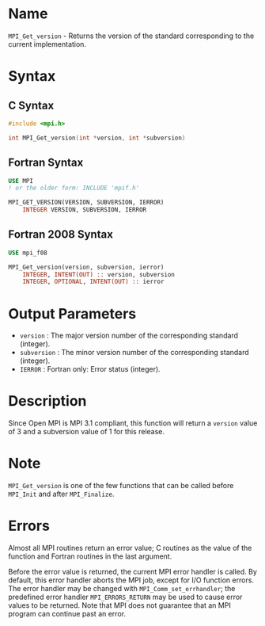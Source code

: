 # Name

`MPI_Get_version` - Returns the version of the standard corresponding
to the current implementation.

# Syntax

## C Syntax

```c
#include <mpi.h>

int MPI_Get_version(int *version, int *subversion)
```

## Fortran Syntax

```fortran
USE MPI
! or the older form: INCLUDE 'mpif.h'

MPI_GET_VERSION(VERSION, SUBVERSION, IERROR)
    INTEGER	VERSION, SUBVERSION, IERROR
```

## Fortran 2008 Syntax

```fortran
USE mpi_f08

MPI_Get_version(version, subversion, ierror)
    INTEGER, INTENT(OUT) :: version, subversion
    INTEGER, OPTIONAL, INTENT(OUT) :: ierror
```

# Output Parameters

* `version` : The major version number of the corresponding standard (integer).
* `subversion` : The minor version number of the corresponding standard (integer).
* `IERROR` : Fortran only: Error status (integer).

# Description

Since Open MPI is MPI 3.1 compliant, this function will return a `version`
value of 3 and a subversion value of 1 for this release.

# Note

`MPI_Get_version` is one of the few functions that can be called before
`MPI_Init` and after `MPI_Finalize`.

# Errors

Almost all MPI routines return an error value; C routines as the value
of the function and Fortran routines in the last argument.

Before the error value is returned, the current MPI error handler is
called. By default, this error handler aborts the MPI job, except for
I/O function errors. The error handler may be changed with
`MPI_Comm_set_errhandler`; the predefined error handler `MPI_ERRORS_RETURN`
may be used to cause error values to be returned. Note that MPI does not
guarantee that an MPI program can continue past an error.
